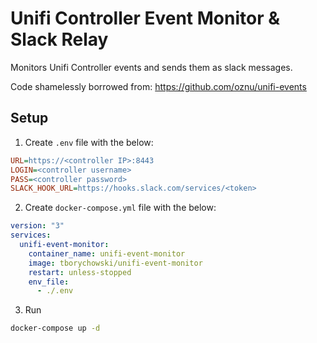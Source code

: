 # Unifi Controller Event Monitor & Slack Relay
Monitors Unifi Controller events and sends them as slack messages.

Code shamelessly borrowed from: https://github.com/oznu/unifi-events

## Setup
1. Create `.env` file with the below:
```ini
URL=https://<controller IP>:8443
LOGIN=<controller username>
PASS=<controller password>
SLACK_HOOK_URL=https://hooks.slack.com/services/<token>
```

2. Create `docker-compose.yml` file with the below:
```yml
version: "3"
services:
  unifi-event-monitor:
    container_name: unifi-event-monitor
    image: tborychowski/unifi-event-monitor
    restart: unless-stopped
    env_file:
      - ./.env
```

3. Run
```sh
docker-compose up -d
```

